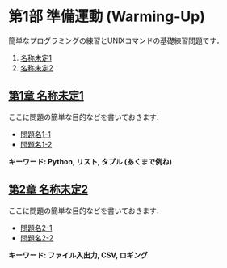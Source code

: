 # 第1部 準備運動 (Warming-Up)

簡単なプログラミングの練習とUNIXコマンドの基礎練習問題です．

1. [名称未定1](#tbd1)
2. [名称未定2](#tbd2)

## <a name ="tbd1">[第1章 名称未定1](1_tdb1/tbd1.md)
ここに問題の簡単な目的などを書いておきます．  
- [問題名1-1](1_tdb1/tbd1.md#q1-1)
- [問題名1-2](1_tdb2/tbd1.md#q1-2)

__キーワード: Python, リスト, タプル (あくまで例ね)__

## <a name ="tbd2">[第2章 名称未定2](2_tdb2/tbd2.md)
ここに問題の簡単な目的などを書いておきます．  
- [問題名2-1](2_tdb2/tbd2.md#q2-1)
- [問題名2-2](2_tdb2/tbd2.md#q2-2)

__キーワード: ファイル入出力, CSV, ロギング__
